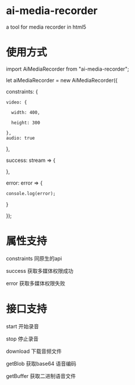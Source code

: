# ai-media-recorder
a tool for media recorder in html5


# 使用方式

import AiMediaRecorder from "ai-media-recorder";

let aiMediaRecorder = new AiMediaRecorder({

  constraints: {
  
    video: {
    
      width: 400,
      
      height: 300
      
    },
    audio: true
  },
  
  success: stream => {

  },
  
  error: error => {
  
    console.log(error);
    
  }
  
});


# 属性支持

constraints 同原生的api

success 获取多媒体权限成功

error 获取多媒体权限失败


# 接口支持

start  开始录音

stop  停止录音

download  下载音频文件

getBlob   获取base64 语音编码

getBuffer 获取二进制语音文件



